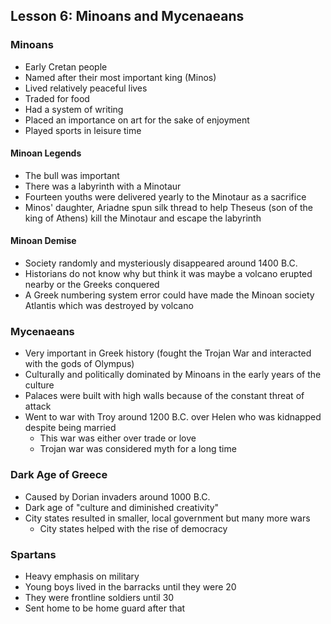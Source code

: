 ## Lesson 6: Minoans and Mycenaeans

### Minoans
- Early Cretan people
- Named after their most important king (Minos)
- Lived relatively peaceful lives
- Traded for food
- Had a system of writing
- Placed an importance on art for the sake of enjoyment
- Played sports in leisure time

#### Minoan Legends
- The bull was important
- There was a labyrinth with a Minotaur
- Fourteen youths were delivered yearly to the Minotaur as a sacrifice
- Minos' daughter, Ariadne spun silk thread to help Theseus (son of the king of Athens) kill the Minotaur and escape the labyrinth

#### Minoan Demise
- Society randomly and mysteriously disappeared around 1400 B.C.
- Historians do not know why but think it was maybe a volcano erupted nearby or the Greeks conquered
- A Greek numbering system error could have made the Minoan society Atlantis which was destroyed by volcano

### Mycenaeans
- Very important in Greek history (fought the Trojan War and interacted with the gods of Olympus)
- Culturally and politically dominated by Minoans in the early years of the culture
- Palaces were built with high walls because of the constant threat of attack
- Went to war with Troy around 1200 B.C. over Helen who was kidnapped despite being married
	- This war was either over trade or love
	- Trojan war was considered myth for a long time

### Dark Age of Greece
- Caused by Dorian invaders around 1000 B.C.
- Dark age of "culture and diminished creativity"
- City states resulted in smaller, local government but many more wars
	- City states helped with the rise of democracy

### Spartans
- Heavy emphasis on military
- Young boys lived in the barracks until they were 20
- They were frontline soldiers until 30
- Sent home to be home guard after that
